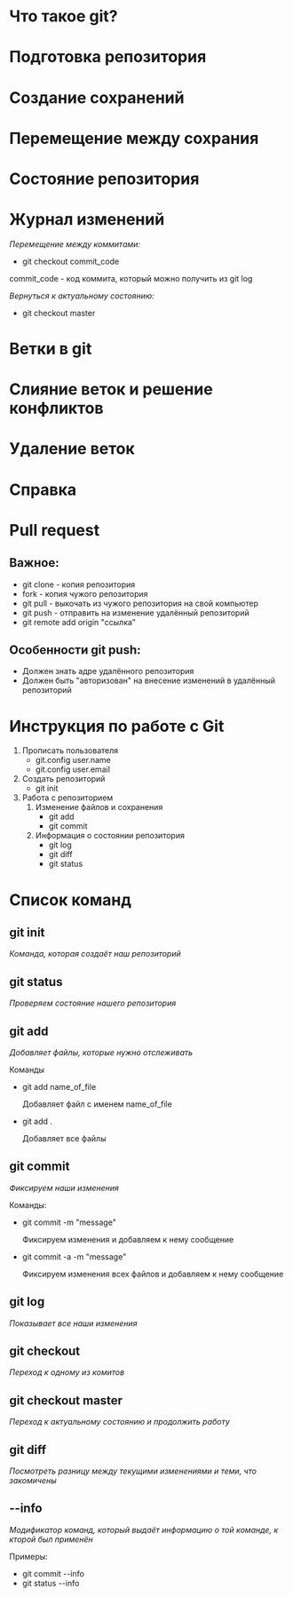 # Что такое git?

# Подготовка репозитория

# Создание сохранений

# Перемещение между сохрания

# Состояние репозитория

# Журнал изменений
*Перемещение между коммитами:*

* git checkout commit_code

commit_code - код коммита, который можно получить из git log

*Вернуться к актуальному состоянию:*
* git checkout master

# Ветки в git

# Слияние веток и решение конфликтов

# Удаление веток

# Справка


# Pull request

## Важное:
* git clone -  копия репозитория
* fork - копия чужого репозитория
* git pull - выкочать из чужого репозитория на свой компьютер
* git push - отправить на изменение удалённый репозиторий
* git remote add origin "ссылка"

## Особенности git push:
* Должен знать адре удалённого репозитория
* Должен быть "авторизован" на внесение изменений в удалённый репозиторий









# Инструкция по работе с Git 
1. Прописать пользователя
    * git.config user.name
    * git.config user.email
2. Создать репозиторий
   * git init
3. Работа с репозиторием
   1. Изменение файлов и сохранения
       * git add
       * git commit
   2. Информация о состоянии репозитория
      * git log
      * git diff
      * git status

# Список команд

## git init
*Команда, которая создаёт наш репозиторий*

## git status
*Проверяем состояние нашего репозитория*

## git add
*Добавляет файлы, которые нужно отслеживать*

Команды
* git add name_of_file

   Добавляет файл с именем name_of_file

* git add .
   
   Добавляет все файлы

## git commit
*Фиксируем наши изменения*

Команды:
* git commit -m "message"
    
     Фиксируем изменения и добавляем к нему сообщение

* git commit -a -m "message"

     Фиксируем изменения всех файлов и добавляем к нему сообщение

## git log
*Показывает все наши изменения*

## git checkout
*Переход к одному из комитов*

## git checkout master
*Переход к актуальному состоянию и продолжить работу*

## git diff
*Посмотреть разницу между текущими изменениями и теми, что закомичены*

## --info
*Модификатор команд, который выдаёт информацию о той команде, к кторой был применён* 

Примеры:

* git commit --info
* git status --info